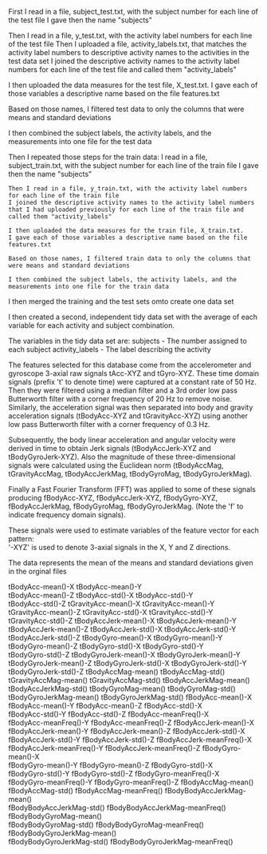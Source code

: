 First I read in a file, subject_test.txt,  with the subject number for each line of the test file
I gave then the name "subjects"

Then I read in a file, y_test.txt, with the activity label numbers for each line of the test file
Then I uploaded a file, activity_labels.txt, that matches the activity label numbers to descriptive activity names to the activities in the test data set
I joined the descriptive activity names to the activity label numbers for each line of the test file and called them "activity_labels"

I then uploaded the data measures for the test file, X_test.txt.
I gave each of those variables a descriptive name based on the file features.txt

Based on those names, I filtered test data to only the columns that were means and standard deviations

I then combined the subject labels, the activity labels, and the measurements into one file for the test data

Then I repeated those steps for the train data:
    I read in a file, subject_train.txt,  with the subject number for each line of the train file
    I gave then the name "subjects"

    Then I read in a file, y_train.txt, with the activity label numbers for each line of the train file
    I joined the descriptive activity names to the activity label numbers that I had uploaded previously for each line of the train file and called them "activity_labels"

    I then uploaded the data measures for the train file, X_train.txt.
    I gave each of those variables a descriptive name based on the file features.txt

    Based on those names, I filtered train data to only the columns that were means and standard deviations

    I then combined the subject labels, the activity labels, and the measurements into one file for the train data

I then merged the training and the test sets omto create one data set

I then created a second, independent tidy data set with the average of each variable for each activity and subject combination.


The variables in the tidy data set are:
subjects - The number assigned to each subject
activity_labels - The label describing the activity

The features selected for this database come from the accelerometer and gyroscope 3-axial raw signals tAcc-XYZ and tGyro-XYZ. These time domain signals (prefix 't' to denote time) were captured at a constant rate of 50 Hz. Then they were filtered using a median filter and a 3rd order low pass Butterworth filter with a corner frequency of 20 Hz to remove noise. Similarly, the acceleration signal was then separated into body and gravity acceleration signals (tBodyAcc-XYZ and tGravityAcc-XYZ) using another low pass Butterworth filter with a corner frequency of 0.3 Hz. 

Subsequently, the body linear acceleration and angular velocity were derived in time to obtain Jerk signals (tBodyAccJerk-XYZ and tBodyGyroJerk-XYZ). Also the magnitude of these three-dimensional signals were calculated using the Euclidean norm (tBodyAccMag, tGravityAccMag, tBodyAccJerkMag, tBodyGyroMag, tBodyGyroJerkMag). 

Finally a Fast Fourier Transform (FFT) was applied to some of these signals producing fBodyAcc-XYZ, fBodyAccJerk-XYZ, fBodyGyro-XYZ, fBodyAccJerkMag, fBodyGyroMag, fBodyGyroJerkMag. (Note the 'f' to indicate frequency domain signals). 

These signals were used to estimate variables of the feature vector for each pattern:  
'-XYZ' is used to denote 3-axial signals in the X, Y and Z directions.

The data represents the mean of the means and standard deviations given in the orginal files

tBodyAcc-mean()-X
tBodyAcc-mean()-Y               
tBodyAcc-mean()-Z
tBodyAcc-std()-X
tBodyAcc-std()-Y                
tBodyAcc-std()-Z
tGravityAcc-mean()-X
tGravityAcc-mean()-Y            
tGravityAcc-mean()-Z
tGravityAcc-std()-X
tGravityAcc-std()-Y             
tGravityAcc-std()-Z
tBodyAccJerk-mean()-X
tBodyAccJerk-mean()-Y           
tBodyAccJerk-mean()-Z
tBodyAccJerk-std()-X
tBodyAccJerk-std()-Y            
tBodyAccJerk-std()-Z
tBodyGyro-mean()-X
tBodyGyro-mean()-Y              
tBodyGyro-mean()-Z
tBodyGyro-std()-X
tBodyGyro-std()-Y               
tBodyGyro-std()-Z
tBodyGyroJerk-mean()-X
tBodyGyroJerk-mean()-Y          
tBodyGyroJerk-mean()-Z
tBodyGyroJerk-std()-X
tBodyGyroJerk-std()-Y           
tBodyGyroJerk-std()-Z
tBodyAccMag-mean()
tBodyAccMag-std()               
tGravityAccMag-mean()
tGravityAccMag-std()
tBodyAccJerkMag-mean()          
tBodyAccJerkMag-std()
tBodyGyroMag-mean()
tBodyGyroMag-std()              
tBodyGyroJerkMag-mean()
tBodyGyroJerkMag-std()
fBodyAcc-mean()-X               
fBodyAcc-mean()-Y
fBodyAcc-mean()-Z
fBodyAcc-std()-X                
fBodyAcc-std()-Y
fBodyAcc-std()-Z
fBodyAcc-meanFreq()-X           
fBodyAcc-meanFreq()-Y
fBodyAcc-meanFreq()-Z
fBodyAccJerk-mean()-X           
fBodyAccJerk-mean()-Y
fBodyAccJerk-mean()-Z
fBodyAccJerk-std()-X            
fBodyAccJerk-std()-Y
fBodyAccJerk-std()-Z
fBodyAccJerk-meanFreq()-X       
fBodyAccJerk-meanFreq()-Y
fBodyAccJerk-meanFreq()-Z
fBodyGyro-mean()-X              
fBodyGyro-mean()-Y
fBodyGyro-mean()-Z
fBodyGyro-std()-X               
fBodyGyro-std()-Y
fBodyGyro-std()-Z
fBodyGyro-meanFreq()-X          
fBodyGyro-meanFreq()-Y
fBodyGyro-meanFreq()-Z
fBodyAccMag-mean()              
fBodyAccMag-std()
fBodyAccMag-meanFreq()
fBodyBodyAccJerkMag-mean()      
fBodyBodyAccJerkMag-std()
fBodyBodyAccJerkMag-meanFreq()
fBodyBodyGyroMag-mean()         
fBodyBodyGyroMag-std()
fBodyBodyGyroMag-meanFreq()
fBodyBodyGyroJerkMag-mean()     
fBodyBodyGyroJerkMag-std()
fBodyBodyGyroJerkMag-meanFreq()

